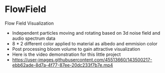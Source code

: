 # FlowField
Flow  Field Visualization <br/>
  - Independent particles moving and  rotating based on 3d noise field and audio spectrum data <br/>
  - 8 * 2 different color applied to material as albedo and emmision color <br/>
  - Post processing bloom volume to gain attractive visualization <br/>
  - Here is the video demonstration for this little project <br/>
  - https://user-images.githubusercontent.com/45513660/143500217-ebb62ade-8d7a-4f77-87ee-20dc233f7b7e.mp4 
